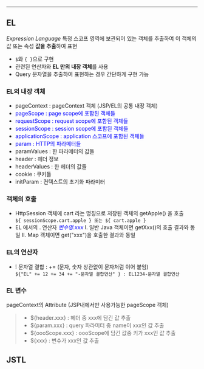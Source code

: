 ___
## EL
_Expression Language_
특정 스코프 영역에 보관되어 있는 객체를 추출하여 이 객체의 값 또는 속성 **값을 추출**하여 표현
- `$`와 `{ }`으로 구현
- 관련된 연산자와 **EL 만의 내장 객체**를 사용
- Query 문자열을 추출하여 표현하는 경우 간단하게 구현 가능

### EL의 내장 객체
- pageContext : pageContext 객체 (JSP/EL의 공통 내장 객체)
- <span style="color:blue"> pageScope : page scope에 포함된 객체들</span>
- <span style="color:blue"> requestScope : request scope에 포함된 객체들</span>
- <span style="color:blue"> sessionScope : session scope에 포함된 객체들</span>
- <span style="color:blue"> applicationScope : application 스코프에 포함된 객체들</span>
- <span style="color:blue"> param : HTTP의 파라메터들</span>
- paramValues : 한 파라메터의 값들
- header : 헤더 정보
- headerValues : 한 헤더의 값들
- cookie : 쿠키들
- initParam : 컨텍스트의 초기화 파라미터

### 객체의 호출

- HttpSession 객체에 cart 라는 명칭으로 저장된 객체의 getApple() 을 호출<br>
`${ sessionScope.cart.apple } 또는 ${ cart.apple }`
- EL 에서의 . 연산자
<span style="color: blue;">_변수명.xxx_</span>
Ⅰ. 일반 Java 객체이면 getXxx()의 호출 결과와 동일
Ⅱ. Map 객체이면 get("xxx")을 호출한 결과와 동일


### EL의 연산자
- ❕ 문자열 결합 : += (문자, 숫자 상관없이 문자처럼 이어 붙임)<br>
`${"EL" += 12 += 34 += "-문자열 결합연산" } : EL1234-문자열 결합연산`

### EL 변수
pageContext의 Attribute (JSP내에서만 사용가능한 pageScope 객체)


> - ${header.xxx} : 헤더 중 xxx에 담긴 값 추출
> - ${param.xxx} : query 파라미터 중 name이 xxx인 값 추출
> - ${oooScope.xxx} : oooScope에 담긴 값중 키가 xxx인 값 추출
> - ${xxx} : 변수가 xxx인 값 추출

## JSTL
